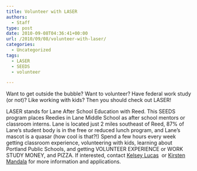 ```yaml
---
title: Volunteer with LASER
authors: 
  - Staff
type: post
date: 2010-09-08T04:36:41+00:00
url: /2010/09/08/volunteer-with-laser/
categories:
  - Uncategorized
tags:
  - LASER
  - SEEDS
  - volunteer

---
```

Want to get outside the bubble? Want to volunteer? Have federal work study (or not)? Like working with kids? Then you should check out LASER!

LASER stands for Lane After School Education with Reed. This SEEDS program places Reedies in Lane Middle School as after school mentors or classroom interns. Lane is located just 2 miles southeast of Reed, 87% of Lane’s student body is in the free or reduced lunch program, and Lane’s mascot is a quasar (how cool is that?!) Spend a few hours every week getting classroom experience, volunteering with kids, learning about Portland Public Schools, and getting VOLUNTEER EXPERIENCE or WORK STUDY MONEY, and PIZZA. If interested, contact [Kelsey Lucas][1]  or [Kirsten Mandala][2] for more information and applications.

 [1]: mailto:&#x6c;&#x75;&#x63;&#x61;&#x73;&#x6b;&#x34;&#x32;&#x40;&#x67;&#x6d;&#x61;&#x69;&#x6c;&#x2e;&#x63;&#x6f;&#x6d;
 [2]: &#x6d;&#x61;&#x6e;&#x64;&#x61;&#x6c;&#x61;&#x6b;&#x40;&#x72;&#x65;&#x65;&#x64;&#x2e;&#x65;&#x64;&#x75;